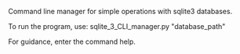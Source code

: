 Command line manager for simple operations with sqlite3 databases.

To run the program, use: sqlite_3_CLI_manager.py "database_path"

For guidance, enter the command help.